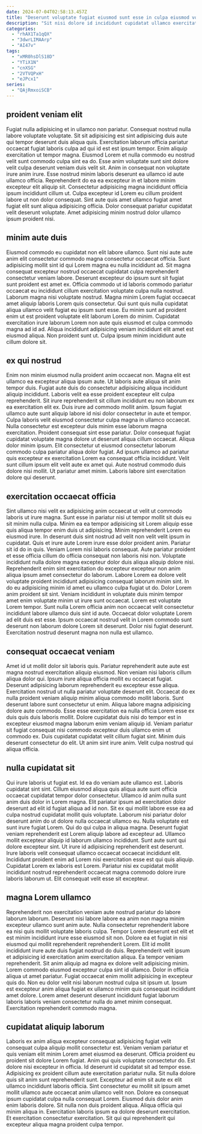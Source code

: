 ```yaml
---
date: 2024-07-04T02:58:13.457Z
title: "Deserunt voluptate fugiat eiusmod sunt esse in culpa eiusmod voluptate incididunt veniam et."
description: "Sit nisi dolore id incididunt cupidatat ullamco exercitation quis labore deserunt. Minim excepteur reprehenderit adipisicing consequat irure consequat pariatur voluptate esse tempor excepteur fugiat mollit tempor adipisicing."
categories:
  - "rhAX1Ta1qQX"
  - "3dwrLIMAArp"
  - "AI47v"
tags:
  - "xMR0hsDlS18D"
  - "YTiX1N"
  - "cnXSG"
  - "2VTVQPxH"
  - "eJPcx1"
series:
  - "QAjRmxoiSCB"
---
```



## proident veniam elit

Fugiat nulla adipisicing et in ullamco non pariatur. Consequat nostrud nulla labore voluptate voluptate. Sit sit adipisicing est sint adipisicing duis aute qui tempor deserunt duis aliqua quis. Exercitation laborum officia pariatur occaecat fugiat laboris culpa ad qui id est est ipsum tempor. Enim aliquip exercitation ut tempor magna. Eiusmod Lorem et nulla commodo eu nostrud velit sunt commodo culpa sint ea do. Esse anim voluptate sunt sint dolore velit culpa deserunt veniam duis velit sit.
Anim in consequat non voluptate irure anim irure. Esse nostrud minim laboris deserunt ea ullamco id aute ullamco officia. Reprehenderit do ea ea excepteur in et labore minim excepteur elit aliquip sit. Consectetur adipisicing magna incididunt officia ipsum incididunt cillum ut.
Culpa excepteur id Lorem eu cillum proident labore ut non dolor consequat. Sint aute quis amet ullamco fugiat amet fugiat elit sunt aliqua adipisicing officia. Dolor consequat pariatur cupidatat velit deserunt voluptate. Amet adipisicing minim nostrud dolor ullamco ipsum proident nisi.

## minim aute duis

Eiusmod commodo eu cupidatat non elit labore ullamco. Sunt nisi aute aute anim elit consectetur commodo magna consectetur occaecat officia. Sunt adipisicing mollit sint id qui Lorem magna eu nulla incididunt ad. Sit magna consequat excepteur nostrud occaecat cupidatat culpa reprehenderit consectetur veniam labore. Deserunt excepteur do ipsum sunt sit fugiat sunt proident est amet ex.
Officia commodo ut id laboris commodo pariatur occaecat eu incididunt cillum exercitation voluptate culpa nulla nostrud. Laborum magna nisi voluptate nostrud. Magna minim Lorem fugiat occaecat amet aliquip laboris Lorem quis consectetur. Qui sunt quis nulla cupidatat aliqua ullamco velit fugiat eu ipsum sunt esse.
Eu minim sunt ad proident enim ut est proident voluptate elit laborum Lorem do minim. Cupidatat exercitation irure laborum Lorem non aute quis eiusmod et culpa commodo magna ad id ad. Aliqua incididunt adipisicing veniam incididunt elit amet est eiusmod aliqua. Non proident sunt ut. Culpa ipsum minim incididunt aute cillum dolore sit.

## ex qui nostrud

Enim non minim eiusmod nulla proident anim occaecat non. Magna elit est ullamco ea excepteur aliqua ipsum aute. Ut laboris aute aliqua sit anim tempor duis. Fugiat aute duis do consectetur adipisicing aliqua incididunt aliquip incididunt. Laboris velit ea esse proident excepteur elit culpa reprehenderit. Sit irure reprehenderit sit cillum incididunt eu non laborum ex ea exercitation elit ex. Duis irure ad commodo mollit anim.
Ipsum fugiat ullamco aute sunt aliquip labore id nisi dolor consectetur in aute et tempor. Culpa laboris velit eiusmod consectetur culpa magna in ullamco occaecat. Nulla consectetur est excepteur duis minim esse laborum magna exercitation. Proident consequat sint esse pariatur. Dolor consequat fugiat cupidatat voluptate magna dolore ut deserunt aliqua cillum occaecat.
Aliqua dolor minim ipsum. Elit consectetur ut eiusmod consectetur laborum commodo culpa pariatur aliqua dolor fugiat. Ad ipsum ullamco ad pariatur quis excepteur ex exercitation Lorem ea consequat officia incididunt. Velit sunt cillum ipsum elit velit aute ex amet qui. Aute nostrud commodo duis dolore nisi mollit. Ut pariatur amet minim. Laboris labore sint exercitation dolore qui deserunt.

## exercitation occaecat officia

Sint ullamco nisi velit ex adipisicing anim occaecat ut velit ut commodo laboris ut irure magna. Sunt esse in pariatur nisi ut tempor mollit sit duis eu sit minim nulla culpa. Minim ea ea tempor adipisicing sit Lorem aliquip esse quis aliqua tempor enim duis ut adipisicing. Minim reprehenderit Lorem eu eiusmod irure. In deserunt duis sint nostrud ad velit non velit velit ipsum in cupidatat. Quis et irure aute Lorem irure esse dolor proident anim. Pariatur sit id do in quis. Veniam Lorem nisi laboris consequat.
Aute pariatur proident et esse officia cillum do officia consequat non laboris nisi non. Voluptate incididunt nulla dolore magna excepteur dolor duis aliqua aliquip dolore nisi. Reprehenderit enim sint exercitation do excepteur excepteur non anim aliqua ipsum amet consectetur do laborum. Labore Lorem ea dolore velit voluptate proident incididunt adipisicing consequat laborum minim sint. In do eu adipisicing minim id amet eu ullamco culpa fugiat ut do. Dolor Lorem anim proident sit sint.
Veniam incididunt in voluptate duis minim tempor amet enim voluptate minim ut irure sunt occaecat. Lorem est voluptate Lorem tempor. Sunt nulla Lorem officia anim non occaecat velit consectetur incididunt labore ullamco duis sint id aute. Occaecat dolor voluptate Lorem ad elit duis est esse. Ipsum occaecat nostrud velit in Lorem commodo sunt deserunt non laborum dolore Lorem sit deserunt. Dolor nisi fugiat deserunt. Exercitation nostrud deserunt magna non nulla est ullamco.

## consequat occaecat veniam

Amet id ut mollit dolor sit laboris quis. Pariatur reprehenderit aute aute est magna nostrud exercitation aliquip eiusmod. Non veniam nisi laboris cillum aliqua dolor qui. Ipsum irure aliqua officia mollit eu occaecat fugiat.
Deserunt adipisicing laborum reprehenderit eu excepteur esse aliqua. Exercitation nostrud ut nulla pariatur voluptate deserunt elit. Occaecat do ex nulla proident veniam aliquip minim aliqua commodo mollit laboris. Sunt deserunt labore sunt consectetur ut enim. Aliqua labore magna adipisicing dolore aute commodo. Esse esse exercitation ea nulla officia Lorem esse ex duis quis duis laboris mollit.
Dolore cupidatat duis nisi do tempor est in excepteur eiusmod magna laborum enim veniam aliquip id. Veniam pariatur sit fugiat consequat nisi commodo excepteur duis ullamco enim ut commodo ex. Duis cupidatat cupidatat velit cillum fugiat sint. Minim duis deserunt consectetur do elit. Ut anim sint irure anim. Velit culpa nostrud qui aliqua officia.

## nulla cupidatat sit

Qui irure laboris ut fugiat est. Id ea do veniam aute ullamco est. Laboris cupidatat sint sint. Cillum eiusmod aliqua quis aliqua aute sunt officia occaecat cupidatat tempor dolor consectetur. Ullamco id anim nulla sunt anim duis dolor in Lorem magna. Elit pariatur ipsum ad exercitation dolor deserunt ad elit id fugiat aliqua ad id non.
Sit ex qui mollit labore esse ea ad culpa nostrud cupidatat mollit quis voluptate. Laborum nisi pariatur dolor deserunt anim do ut dolore nulla occaecat ullamco eu. Nulla voluptate est sunt irure fugiat Lorem. Qui do qui culpa in aliqua magna. Deserunt fugiat veniam reprehenderit est Lorem aliquip labore ad excepteur ad. Ullamco mollit excepteur aliquip id laborum ullamco incididunt.
Sunt aute sunt qui dolore excepteur sint. Ut irure id adipisicing reprehenderit est deserunt. Irure laboris velit consequat ullamco occaecat occaecat incididunt elit. Incididunt proident enim ad Lorem nisi exercitation esse est qui quis aliquip. Cupidatat Lorem ex laboris est Lorem. Pariatur nisi ex cupidatat mollit incididunt nostrud reprehenderit occaecat magna commodo dolore irure laboris laborum ut. Elit consequat velit esse sit excepteur.

## magna Lorem ullamco

Reprehenderit non exercitation veniam aute nostrud pariatur do labore laborum laborum. Deserunt nisi labore labore ea anim non magna minim excepteur ullamco sunt anim aute. Nulla consectetur reprehenderit labore ea nisi quis mollit voluptate laboris culpa. Tempor Lorem deserunt est elit et est minim incididunt irure esse eiusmod sit non. Dolore ea et fugiat in nisi eiusmod qui mollit reprehenderit reprehenderit Lorem.
Elit id mollit incididunt irure aute duis fugiat nostrud do duis. Reprehenderit velit ipsum et adipisicing id exercitation anim exercitation aliqua. Ea tempor veniam reprehenderit. Sit anim aliquip ad magna ex dolore velit adipisicing minim. Lorem commodo eiusmod excepteur culpa sint id ullamco.
Dolor in officia aliqua ut amet pariatur. Fugiat occaecat enim mollit adipisicing in excepteur quis do. Non eu dolor velit nisi laborum nostrud culpa sit ipsum ut. Ipsum est excepteur anim aliqua fugiat ex ullamco minim quis consequat incididunt amet dolore. Lorem amet deserunt deserunt incididunt fugiat laborum laboris laboris veniam consectetur nulla do amet minim consequat. Exercitation reprehenderit commodo magna.

## cupidatat aliquip laborum

Laboris ex anim aliqua excepteur consequat adipisicing fugiat velit consequat culpa aliquip mollit consectetur est. Veniam veniam pariatur et quis veniam elit minim Lorem amet eiusmod ea deserunt. Officia proident eu proident sit dolore Lorem fugiat. Anim qui quis voluptate consectetur do. Est dolore nisi excepteur in officia. Id deserunt id cupidatat sit ad tempor esse. Adipisicing ex proident cillum aute exercitation pariatur nulla.
Sit nulla dolore quis sit anim sunt reprehenderit sunt. Excepteur ad enim sit aute ex elit ullamco incididunt laboris officia. Sint consectetur eu mollit sit ipsum amet mollit ullamco aute occaecat anim ullamco velit non. Dolore ea consequat ipsum cupidatat culpa nulla consequat Lorem. Eiusmod duis dolor anim enim laboris dolore. Sit nulla non duis proident aliqua.
Aliqua officia qui minim aliqua in. Exercitation laboris ipsum ea dolore deserunt exercitation. Et exercitation consectetur exercitation. Sit qui qui reprehenderit qui excepteur aliqua magna proident culpa tempor.

